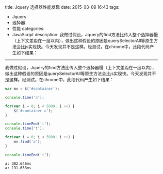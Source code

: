 title: Jquery 选择器性能发现
date: 2015-03-09 16:43
tags:
 - Jquery
 - 选择器
 - 性能
categories: 
 - JavaScript
description: 我做过假设，Jquery的find方法比传入整个选择器慢（上下文差距在一层以内），做出这种假设的原因是querySelectorAll等原生方法会比js实现快。今天发现并不是这样。经测试，在chrome中，此段代码产生如下结果：

---

我做过假设，Jquery的find方法比传入整个选择器慢（上下文差距在一层以内），做出这种假设的原因是querySelectorAll等原生方法会比js实现快。今天发现并不是这样。经测试，在chrome中，此段代码产生如下结果：

```js
var mv = $('#container');

console.time('a');

for(var i = 0; i < 5000; i ++) {
    $('#container a');
}

console.timeEnd('t');
console.time('t');

for(var i = 0; i < 5000; i ++) {
    mv.find('a');
}

console.timeEnd('t');
```

```
a: 302.646ms
a: 131.653ms
```
